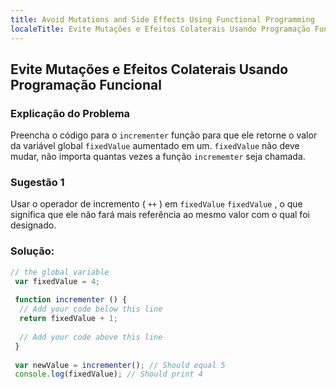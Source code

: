 ```yaml
---
title: Avoid Mutations and Side Effects Using Functional Programming
localeTitle: Evite Mutações e Efeitos Colaterais Usando Programação Funcional
---
```

## Evite Mutações e Efeitos Colaterais Usando Programação Funcional

### Explicação do Problema

Preencha o código para o `incrementer` função para que ele retorne o valor da variável global `fixedValue` aumentado em um. `fixedValue` não deve mudar, não importa quantas vezes a função `incrememter` seja chamada.

### Sugestão 1

Usar o operador de incremento ( `++` ) em `fixedValue` `fixedValue` , o que significa que ele não fará mais referência ao mesmo valor com o qual foi designado.

### Solução:

```javascript
// the global variable 
 var fixedValue = 4; 
 
 function incrementer () { 
  // Add your code below this line 
  return fixedValue + 1; 
 
  // Add your code above this line 
 } 
 
 var newValue = incrementer(); // Should equal 5 
 console.log(fixedValue); // Should print 4 

```